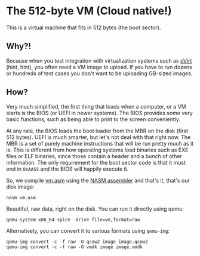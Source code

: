 # The 512-byte VM (Cloud native!)

This is a virtual machine that fits in 512 bytes (the boot sector).

## Why?!

Because when you test integration with virtualization systems such as [oVirt](https://www.ovirt.org/) (hint, hint), you often need a VM image to upload. If you have to run dozens or hundreds of test cases you don't want to be uploading GB-sized images.

## How?  

Very much simplified, the first thing that loads when a computer, or a VM starts is the BIOS (or UEFI in newer systems). The BIOS provides some very basic functions, such as being able to print to the screen conveniently.

At any rate, the BIOS loads the boot loader from the MBR on the disk (first 512 bytes). UEFI is much smarter, but let's not deal with that right now. The MBR is a set of purely machine instructions that will be run pretty much as it is. This is different from how operating systems load binaries such as EXE files or ELF binaries, since those contain a header and a bunch of other information. The only requirement for the boot sector code is that it must end in `0xAA55` and the BIOS will happily execute it.

So, we compile [vm.asm](vm.asm) using the [NASM assembler](https://www.nasm.us/) and that's it, that's our disk image:

```
nasm vm.asm
```

Beautiful, raw data, right on the disk. You can run it directly using qemu:

```
qemu-system-x86_64-spice -drive file=vm,format=raw
```

Alternatively, you can convert it to various formats using `qemu-img`:

```
qemu-img convert -c -f raw -O qcow2 image image.qcow2
qemu-img convert -c -f raw -O vmdk image image.vmdk
```